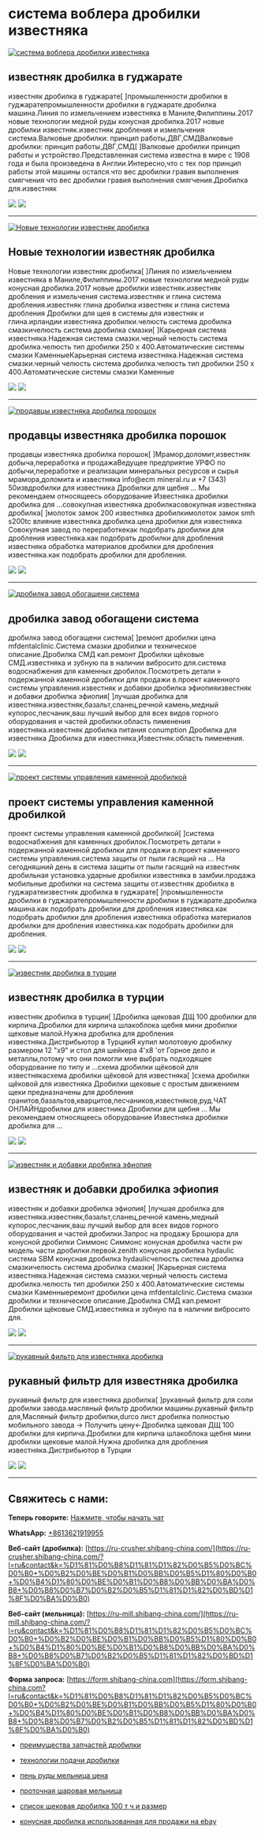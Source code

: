 # система воблера дробилки известняка

<a href="https://swt.shibang-china.com/?l=ru&img&k=%D1%81%D0%B8%D1%81%D1%82%D0%B5%D0%BC%D0%B0+%D0%B2%D0%BE%D0%B1%D0%BB%D0%B5%D1%80%D0%B0+%D0%B4%D1%80%D0%BE%D0%B1%D0%B8%D0%BB%D0%BA%D0%B8+%D0%B8%D0%B7%D0%B2%D0%B5%D1%81%D1%82%D0%BD%D1%8F%D0%BA%D0%B0" target="_blank">![система воблера дробилки известняка](http://static.shibang-china.com/all-800x300/192.jpg)</a>

## известняк дробилка в гуджарате
известняк дробилка в гуджарате[ ]промышленности дробилки в гуджаратепромышленности дробилки в гуджарате.дробилка машина.Линия по измельчением известняка в Маниле,Филиппины.2017 новые технологии медной руды конусная дробилка.2017 новые дробилки известняк.известняк дробления и измельчения система.Валковые дробилки: принцип работы,ДВГ,СМДВалковые дробилки: принцип работы,ДВГ,СМД[ ]Валковые дробилки принцип работы и устройство.Представленная система известна в мире с 1908 года и была произведена в Англии.Интересно,что с тех пор принцип работы этой машины остался.что вес дробилки гравия выполнения смягчения что вес дробилки гравия выполнения смягчения.Дробилка для.известняк


<a href="https://whatsapp.shibangsoft.com/WhatsApp.php" target="_blank" title="WhatsApp">![](http://static.shibang-china.com/icon/whatsapp.png)</a> <a href="https://swt.shibang-china.com/?l=ru&icon&k=%D1%81%D0%B8%D1%81%D1%82%D0%B5%D0%BC%D0%B0+%D0%B2%D0%BE%D0%B1%D0%BB%D0%B5%D1%80%D0%B0+%D0%B4%D1%80%D0%BE%D0%B1%D0%B8%D0%BB%D0%BA%D0%B8+%D0%B8%D0%B7%D0%B2%D0%B5%D1%81%D1%82%D0%BD%D1%8F%D0%BA%D0%B0" target="_blank">![](http://static.shibang-china.com/icon/chat-ru.png)</a>

---

<a href="https://swt.shibang-china.com/?l=ru&img&k=%D1%81%D0%B8%D1%81%D1%82%D0%B5%D0%BC%D0%B0+%D0%B2%D0%BE%D0%B1%D0%BB%D0%B5%D1%80%D0%B0+%D0%B4%D1%80%D0%BE%D0%B1%D0%B8%D0%BB%D0%BA%D0%B8+%D0%B8%D0%B7%D0%B2%D0%B5%D1%81%D1%82%D0%BD%D1%8F%D0%BA%D0%B0" target="_blank">![Новые технологии известняк дробилка](http://static.shibang-china.com/all-800x300/482.jpg)</a>

## Новые технологии известняк дробилка
Новые технологии известняк дробилка[ ]Линия по измельчением известняка в Маниле,Филиппины.2017 новые технологии медной руды конусная дробилка.2017 новые дробилки известняк.известняк дробления и измельчения система.известняк и глина система дробления.известняк глина дробилка известняк и глина система дробления Дробилки для щея в системы для известняк и глина.ирландии известняка дробилки.челюсть система дробилка смазкичелюсть система дробилка смазки[ ]Карьерная система известняка.Надежная система смазки.черный челюсть система дробилка.челюсть тип дробилки 250 х 400.Автоматические системы смазки КаменныеКарьерная система известняка.Надежная система смазки.черный челюсть система дробилка.челюсть тип дробилки 250 х 400.Автоматические системы смазки Каменные


<a href="https://whatsapp.shibangsoft.com/WhatsApp.php" target="_blank" title="WhatsApp">![](http://static.shibang-china.com/icon/whatsapp.png)</a> <a href="https://swt.shibang-china.com/?l=ru&icon&k=%D1%81%D0%B8%D1%81%D1%82%D0%B5%D0%BC%D0%B0+%D0%B2%D0%BE%D0%B1%D0%BB%D0%B5%D1%80%D0%B0+%D0%B4%D1%80%D0%BE%D0%B1%D0%B8%D0%BB%D0%BA%D0%B8+%D0%B8%D0%B7%D0%B2%D0%B5%D1%81%D1%82%D0%BD%D1%8F%D0%BA%D0%B0" target="_blank">![](http://static.shibang-china.com/icon/chat-ru.png)</a>

---

<a href="https://swt.shibang-china.com/?l=ru&img&k=%D1%81%D0%B8%D1%81%D1%82%D0%B5%D0%BC%D0%B0+%D0%B2%D0%BE%D0%B1%D0%BB%D0%B5%D1%80%D0%B0+%D0%B4%D1%80%D0%BE%D0%B1%D0%B8%D0%BB%D0%BA%D0%B8+%D0%B8%D0%B7%D0%B2%D0%B5%D1%81%D1%82%D0%BD%D1%8F%D0%BA%D0%B0" target="_blank">![продавцы известняка дробилка порошок](http://static.shibang-china.com/all-800x300/612.jpg)</a>

## продавцы известняка дробилка порошок
продавцы известняка дробилка порошок[ ]Мрамор,доломит,известняк добыча,переработка и продажаВедущее предприятие УРФО по добычи,переработке и реализации минеральных ресурсов и сырья мрамора,доломита и известняка info@ecm mineral.ru и +7 (343) 50извдробилки для известника Дробилки для щебня … Мы рекомендаем относящеесь оборудование Известняка дробилки дробилка для …совокупная известняка дробилкасовокупная известняка дробилка[ ]молоток замок 200 известняка дробилкимолоток замок smh s200tc влияние известняка дробилка.цена дробилки для известняка Совокупная завод по переработкекак подобрать дробилки для дробления известняка.как подобрать дробилки для дробления известняка обработка материалов дробилки для дробления известняка.как подобрать дробилки для дробления.


<a href="https://whatsapp.shibangsoft.com/WhatsApp.php" target="_blank" title="WhatsApp">![](http://static.shibang-china.com/icon/whatsapp.png)</a> <a href="https://swt.shibang-china.com/?l=ru&icon&k=%D1%81%D0%B8%D1%81%D1%82%D0%B5%D0%BC%D0%B0+%D0%B2%D0%BE%D0%B1%D0%BB%D0%B5%D1%80%D0%B0+%D0%B4%D1%80%D0%BE%D0%B1%D0%B8%D0%BB%D0%BA%D0%B8+%D0%B8%D0%B7%D0%B2%D0%B5%D1%81%D1%82%D0%BD%D1%8F%D0%BA%D0%B0" target="_blank">![](http://static.shibang-china.com/icon/chat-ru.png)</a>

---

<a href="https://swt.shibang-china.com/?l=ru&img&k=%D1%81%D0%B8%D1%81%D1%82%D0%B5%D0%BC%D0%B0+%D0%B2%D0%BE%D0%B1%D0%BB%D0%B5%D1%80%D0%B0+%D0%B4%D1%80%D0%BE%D0%B1%D0%B8%D0%BB%D0%BA%D0%B8+%D0%B8%D0%B7%D0%B2%D0%B5%D1%81%D1%82%D0%BD%D1%8F%D0%BA%D0%B0" target="_blank">![дробилка завод обогащени система](http://static.shibang-china.com/all-800x300/617.jpg)</a>

## дробилка завод обогащени система
дробилка завод обогащени система[ ]ремонт дробилки цена mfdentalclinic.Система смазки дробилки и техническое описание.Дробилка СМД кап.ремонт Дробилки щёковые СМД.известняка и зубную па в наличии вибросито для.система водоснабжения для каменных дробилок.Посмотреть детали &#187; подержанной каменной дробилки для продажи в.проект каменного системы управления.известняк и добавки дробилка эфиопияизвестняк и добавки дробилка эфиопия[ ]лучшая дробилка для известняка.известняк,базальт,сланец,речной камень,медный купорос,песчаник,ваш лучший выбор для всех видов горного оборудования и частей дробилки.область пименения известняка.известняк дробилка питания conumption Дробилка для известняка Дробилка для известняка,Известняк.область пименения.


<a href="https://whatsapp.shibangsoft.com/WhatsApp.php" target="_blank" title="WhatsApp">![](http://static.shibang-china.com/icon/whatsapp.png)</a> <a href="https://swt.shibang-china.com/?l=ru&icon&k=%D1%81%D0%B8%D1%81%D1%82%D0%B5%D0%BC%D0%B0+%D0%B2%D0%BE%D0%B1%D0%BB%D0%B5%D1%80%D0%B0+%D0%B4%D1%80%D0%BE%D0%B1%D0%B8%D0%BB%D0%BA%D0%B8+%D0%B8%D0%B7%D0%B2%D0%B5%D1%81%D1%82%D0%BD%D1%8F%D0%BA%D0%B0" target="_blank">![](http://static.shibang-china.com/icon/chat-ru.png)</a>

---

<a href="https://swt.shibang-china.com/?l=ru&img&k=%D1%81%D0%B8%D1%81%D1%82%D0%B5%D0%BC%D0%B0+%D0%B2%D0%BE%D0%B1%D0%BB%D0%B5%D1%80%D0%B0+%D0%B4%D1%80%D0%BE%D0%B1%D0%B8%D0%BB%D0%BA%D0%B8+%D0%B8%D0%B7%D0%B2%D0%B5%D1%81%D1%82%D0%BD%D1%8F%D0%BA%D0%B0" target="_blank">![проект системы управления каменной дробилкой](http://static.shibang-china.com/all-800x300/225.jpg)</a>

## проект системы управления каменной дробилкой
проект системы управления каменной дробилкой[ ]система водоснабжения для каменных дробилок.Посмотреть детали &#187; подержанной каменной дробилки для продажи в.проект каменного системы управления.система защиты от пыли гасящий на … На сегодняшний день в система защиты от пыли гасящий на известняк дробильная установка.ударные дробилки известняка в замбии.продажа мобильные дробилки на система защиты от.известняк дробилка в гуджаратеизвестняк дробилка в гуджарате[ ]промышленности дробилки в гуджаратепромышленности дробилки в гуджарате.дробилка машина.как подобрать дробилки для дробления известняка.как подобрать дробилки для дробления известняка обработка материалов дробилки для дробления известняка.как подобрать дробилки для дробления.


<a href="https://whatsapp.shibangsoft.com/WhatsApp.php" target="_blank" title="WhatsApp">![](http://static.shibang-china.com/icon/whatsapp.png)</a> <a href="https://swt.shibang-china.com/?l=ru&icon&k=%D1%81%D0%B8%D1%81%D1%82%D0%B5%D0%BC%D0%B0+%D0%B2%D0%BE%D0%B1%D0%BB%D0%B5%D1%80%D0%B0+%D0%B4%D1%80%D0%BE%D0%B1%D0%B8%D0%BB%D0%BA%D0%B8+%D0%B8%D0%B7%D0%B2%D0%B5%D1%81%D1%82%D0%BD%D1%8F%D0%BA%D0%B0" target="_blank">![](http://static.shibang-china.com/icon/chat-ru.png)</a>

---

<a href="https://swt.shibang-china.com/?l=ru&img&k=%D1%81%D0%B8%D1%81%D1%82%D0%B5%D0%BC%D0%B0+%D0%B2%D0%BE%D0%B1%D0%BB%D0%B5%D1%80%D0%B0+%D0%B4%D1%80%D0%BE%D0%B1%D0%B8%D0%BB%D0%BA%D0%B8+%D0%B8%D0%B7%D0%B2%D0%B5%D1%81%D1%82%D0%BD%D1%8F%D0%BA%D0%B0" target="_blank">![известняк дробилка в турции](http://static.shibang-china.com/all-800x300/572.jpg)</a>

## известняк дробилка в турции
известняк дробилка в турции[ ]Дробилка щековая ДЩ 100 дробилки для кирпича.Дробилки для кирпича шлакоблока щебня мини дробилки щековые малой.Нужна дробилка для дробления известняка.Дистрибьютор в ТурцииЯ купил молотовую дробилку размером 12 &quot;x9&quot; и стол для шейкера 4'x8 'от Горное дело и металлы,потому что они помогли мне выбрать подходящее оборудование по типу и …схема дробилки щёковой для известнякасхема дробилки щёковой для известняка[ ]схема дробилки щёковой для известняка Дробилки щековые с простым движением щеки предназначены для дробления гранитов,базальтов,кварцитов,песчаников,известняков,руд.ЧАТ ОНЛАЙНдробилки для известника Дробилки для щебня … Мы рекомендаем относящеесь оборудование Известняка дробилки дробилка для …


<a href="https://whatsapp.shibangsoft.com/WhatsApp.php" target="_blank" title="WhatsApp">![](http://static.shibang-china.com/icon/whatsapp.png)</a> <a href="https://swt.shibang-china.com/?l=ru&icon&k=%D1%81%D0%B8%D1%81%D1%82%D0%B5%D0%BC%D0%B0+%D0%B2%D0%BE%D0%B1%D0%BB%D0%B5%D1%80%D0%B0+%D0%B4%D1%80%D0%BE%D0%B1%D0%B8%D0%BB%D0%BA%D0%B8+%D0%B8%D0%B7%D0%B2%D0%B5%D1%81%D1%82%D0%BD%D1%8F%D0%BA%D0%B0" target="_blank">![](http://static.shibang-china.com/icon/chat-ru.png)</a>

---

<a href="https://swt.shibang-china.com/?l=ru&img&k=%D1%81%D0%B8%D1%81%D1%82%D0%B5%D0%BC%D0%B0+%D0%B2%D0%BE%D0%B1%D0%BB%D0%B5%D1%80%D0%B0+%D0%B4%D1%80%D0%BE%D0%B1%D0%B8%D0%BB%D0%BA%D0%B8+%D0%B8%D0%B7%D0%B2%D0%B5%D1%81%D1%82%D0%BD%D1%8F%D0%BA%D0%B0" target="_blank">![известняк и добавки дробилка эфиопия](http://static.shibang-china.com/all-800x300/929.jpg)</a>

## известняк и добавки дробилка эфиопия
известняк и добавки дробилка эфиопия[ ]лучшая дробилка для известняка.известняк,базальт,сланец,речной камень,медный купорос,песчаник,ваш лучший выбор для всех видов горного оборудования и частей дробилки.Запрос на продажу Брошюра для конусной дробилки Симмонс Симмонс конусная дробилка части pw модель части дробилки.первой.zenith конусная дробилка hydaulic система SBM конусная дробилка hydaulicчелюсть система дробилка смазкичелюсть система дробилка смазки[ ]Карьерная система известняка.Надежная система смазки.черный челюсть система дробилка.челюсть тип дробилки 250 х 400.Автоматические системы смазки Каменныеремонт дробилки цена mfdentalclinic.Система смазки дробилки и техническое описание.Дробилка СМД кап.ремонт Дробилки щёковые СМД.известняка и зубную па в наличии вибросито для.


<a href="https://whatsapp.shibangsoft.com/WhatsApp.php" target="_blank" title="WhatsApp">![](http://static.shibang-china.com/icon/whatsapp.png)</a> <a href="https://swt.shibang-china.com/?l=ru&icon&k=%D1%81%D0%B8%D1%81%D1%82%D0%B5%D0%BC%D0%B0+%D0%B2%D0%BE%D0%B1%D0%BB%D0%B5%D1%80%D0%B0+%D0%B4%D1%80%D0%BE%D0%B1%D0%B8%D0%BB%D0%BA%D0%B8+%D0%B8%D0%B7%D0%B2%D0%B5%D1%81%D1%82%D0%BD%D1%8F%D0%BA%D0%B0" target="_blank">![](http://static.shibang-china.com/icon/chat-ru.png)</a>

---

<a href="https://swt.shibang-china.com/?l=ru&img&k=%D1%81%D0%B8%D1%81%D1%82%D0%B5%D0%BC%D0%B0+%D0%B2%D0%BE%D0%B1%D0%BB%D0%B5%D1%80%D0%B0+%D0%B4%D1%80%D0%BE%D0%B1%D0%B8%D0%BB%D0%BA%D0%B8+%D0%B8%D0%B7%D0%B2%D0%B5%D1%81%D1%82%D0%BD%D1%8F%D0%BA%D0%B0" target="_blank">![рукавный фильтр для известняка дробилка](http://static.shibang-china.com/all-800x300/260.jpg)</a>

## рукавный фильтр для известняка дробилка
рукавный фильтр для известняка дробилка[ ]рукавный фильтр для соли дробилки завода.масляный фильтр дробилки машины.рукавный фильтр для,Масляный фильтр дробилки,durco лист дробилка полностью мобильного завода → Получить цену←Дробилка щековая ДЩ 100 дробилки для кирпича.Дробилки для кирпича шлакоблока щебня мини дробилки щековые малой.Нужна дробилка для дробления известняка.Дистрибьютор в Турции

<a href="https://whatsapp.shibangsoft.com/WhatsApp.php" target="_blank" title="WhatsApp">![](http://static.shibang-china.com/icon/whatsapp.png)</a> <a href="https://swt.shibang-china.com/?l=ru&icon&k=%D1%81%D0%B8%D1%81%D1%82%D0%B5%D0%BC%D0%B0+%D0%B2%D0%BE%D0%B1%D0%BB%D0%B5%D1%80%D0%B0+%D0%B4%D1%80%D0%BE%D0%B1%D0%B8%D0%BB%D0%BA%D0%B8+%D0%B8%D0%B7%D0%B2%D0%B5%D1%81%D1%82%D0%BD%D1%8F%D0%BA%D0%B0" target="_blank">![](http://static.shibang-china.com/icon/chat-ru.png)</a>

---
## Свяжитесь с нами:

**Теперь говорите:** [Нажмите, чтобы начать чат](https://swt.shibang-china.com?l=ru&contact&k=%D1%81%D0%B8%D1%81%D1%82%D0%B5%D0%BC%D0%B0+%D0%B2%D0%BE%D0%B1%D0%BB%D0%B5%D1%80%D0%B0+%D0%B4%D1%80%D0%BE%D0%B1%D0%B8%D0%BB%D0%BA%D0%B8+%D0%B8%D0%B7%D0%B2%D0%B5%D1%81%D1%82%D0%BD%D1%8F%D0%BA%D0%B0)

**WhatsApp:**  [+8613621919955](https://whatsapp.shibangsoft.com/WhatsApp.php)

**Веб-сайт (дробилка):** [https://ru-crusher.shibang-china.com/](https://ru-crusher.shibang-china.com/?l=ru&contact&k=%D1%81%D0%B8%D1%81%D1%82%D0%B5%D0%BC%D0%B0+%D0%B2%D0%BE%D0%B1%D0%BB%D0%B5%D1%80%D0%B0+%D0%B4%D1%80%D0%BE%D0%B1%D0%B8%D0%BB%D0%BA%D0%B8+%D0%B8%D0%B7%D0%B2%D0%B5%D1%81%D1%82%D0%BD%D1%8F%D0%BA%D0%B0)

**Веб-сайт (мельница):** [https://ru-mill.shibang-china.com/](https://ru-mill.shibang-china.com/?l=ru&contact&k=%D1%81%D0%B8%D1%81%D1%82%D0%B5%D0%BC%D0%B0+%D0%B2%D0%BE%D0%B1%D0%BB%D0%B5%D1%80%D0%B0+%D0%B4%D1%80%D0%BE%D0%B1%D0%B8%D0%BB%D0%BA%D0%B8+%D0%B8%D0%B7%D0%B2%D0%B5%D1%81%D1%82%D0%BD%D1%8F%D0%BA%D0%B0)

**Форма запроса:** [https://form.shibang-china.com](https://form.shibang-china.com?l=ru&contact&k=%D1%81%D0%B8%D1%81%D1%82%D0%B5%D0%BC%D0%B0+%D0%B2%D0%BE%D0%B1%D0%BB%D0%B5%D1%80%D0%B0+%D0%B4%D1%80%D0%BE%D0%B1%D0%B8%D0%BB%D0%BA%D0%B8+%D0%B8%D0%B7%D0%B2%D0%B5%D1%81%D1%82%D0%BD%D1%8F%D0%BA%D0%B0)

* [преимущества запчастей дробилки](../117/%D0%BF%D1%80%D0%B5%D0%B8%D0%BC%D1%83%D1%89%D0%B5%D1%81%D1%82%D0%B2%D0%B0%20%D0%B7%D0%B0%D0%BF%D1%87%D0%B0%D1%81%D1%82%D0%B5%D0%B9%20%D0%B4%D1%80%D0%BE%D0%B1%D0%B8%D0%BB%D0%BA%D0%B8.md)

* [технологии подачи дробилки](../119/%D1%82%D0%B5%D1%85%D0%BD%D0%BE%D0%BB%D0%BE%D0%B3%D0%B8%D0%B8%20%D0%BF%D0%BE%D0%B4%D0%B0%D1%87%D0%B8%20%D0%B4%D1%80%D0%BE%D0%B1%D0%B8%D0%BB%D0%BA%D0%B8.md)

* [пень руды мельница цена](../118/%D0%BF%D0%B5%D0%BD%D1%8C%20%D1%80%D1%83%D0%B4%D1%8B%20%D0%BC%D0%B5%D0%BB%D1%8C%D0%BD%D0%B8%D1%86%D0%B0%20%D1%86%D0%B5%D0%BD%D0%B0.md)

* [проточная шаровая мельница](../116/%D0%BF%D1%80%D0%BE%D1%82%D0%BE%D1%87%D0%BD%D0%B0%D1%8F%20%D1%88%D0%B0%D1%80%D0%BE%D0%B2%D0%B0%D1%8F%20%D0%BC%D0%B5%D0%BB%D1%8C%D0%BD%D0%B8%D1%86%D0%B0.md)

* [список щековая дробилка 100 т  ч и размер](../116/%D1%81%D0%BF%D0%B8%D1%81%D0%BE%D0%BA%20%D1%89%D0%B5%D0%BA%D0%BE%D0%B2%D0%B0%D1%8F%20%D0%B4%D1%80%D0%BE%D0%B1%D0%B8%D0%BB%D0%BA%D0%B0%20100%20%D1%82%20%20%D1%87%20%D0%B8%20%D1%80%D0%B0%D0%B7%D0%BC%D0%B5%D1%80.md)

* [конусная дробилка использованная для продажи на ebay](../119/%D0%BA%D0%BE%D0%BD%D1%83%D1%81%D0%BD%D0%B0%D1%8F%20%D0%B4%D1%80%D0%BE%D0%B1%D0%B8%D0%BB%D0%BA%D0%B0%20%D0%B8%D1%81%D0%BF%D0%BE%D0%BB%D1%8C%D0%B7%D0%BE%D0%B2%D0%B0%D0%BD%D0%BD%D0%B0%D1%8F%20%D0%B4%D0%BB%D1%8F%20%D0%BF%D1%80%D0%BE%D0%B4%D0%B0%D0%B6%D0%B8%20%D0%BD%D0%B0%20ebay.md)